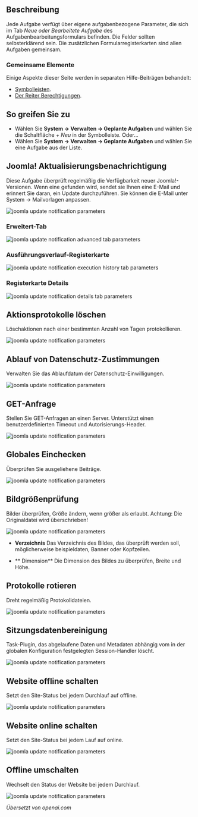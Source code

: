 <!-- Filename: Help5.x:Scheduled_Tasks:_Edit / Display title: Aufgabe bearbeiten -->

## Beschreibung

Jede Aufgabe verfügt über eigene aufgabenbezogene Parameter, die sich im Tab *Neue oder Bearbeitete Aufgabe* des Aufgabenbearbeitungsformulars befinden. Die Felder sollten selbsterklärend sein. Die zusätzlichen Formularregisterkarten sind allen Aufgaben gemeinsam.

### Gemeinsame Elemente

Einige Aspekte dieser Seite werden in separaten Hilfe-Beiträgen behandelt:

* [Symbolleisten](jdocmanual?article=help/common-elements/toolbars).
* [Der Reiter Berechtigungen](jdocmanual?article=help/common-elements/edit-permissions).

## So greifen Sie zu

- Wählen Sie **System → Verwalten → Geplante Aufgaben** und wählen Sie die Schaltfläche *+ Neu* in der Symbolleiste. Oder...
- Wählen Sie **System → Verwalten → Geplante Aufgaben** und wählen Sie eine Aufgabe aus der Liste.

## Joomla! Aktualisierungsbenachrichtigung

Diese Aufgabe überprüft regelmäßig die Verfügbarkeit neuer Joomla!-Versionen. Wenn eine gefunden wird, sendet sie Ihnen eine E-Mail und erinnert Sie daran, ein Update durchzuführen. Sie können die E-Mail unter System → Mailvorlagen anpassen.

![joomla update notification parameters](../../../de/images/maintenance/scheduled-tasks-types-joomla-update-notofication.png)

### Erweitert-Tab

![joomla update notification advanced tab parameters](../../../de/images/maintenance/scheduled-tasks-types-advanced-tab.png)

### Ausführungsverlauf-Registerkarte

![joomla update notification execution history tab parameters](../../../de/images/maintenance/scheduled-tasks-types-exec-history-tab.png)

### Registerkarte Details

![joomla update notification details tab parameters](../../../de/images/maintenance/scheduled-tasks-types-details-tab.png)

## Aktionsprotokolle löschen

Löschaktionen nach einer bestimmten Anzahl von Tagen protokollieren.

![joomla update notification parameters](../../../de/images/maintenance/scheduled-tasks-types-delete-action-logs.png)

## Ablauf von Datenschutz-Zustimmungen

Verwalten Sie das Ablaufdatum der Datenschutz-Einwilligungen.

![joomla update notification parameters](../../../de/images/maintenance/scheduled-tasks-types-privacy-consent.png)

## GET-Anfrage

Stellen Sie GET-Anfragen an einen Server. Unterstützt einen benutzerdefinierten Timeout und Autorisierungs-Header.

![joomla update notification parameters](../../../de/images/maintenance/scheduled-tasks-types-get-request.png)

## Globales Einchecken

Überprüfen Sie ausgeliehene Beiträge.

![joomla update notification parameters](../../../de/images/maintenance/scheduled-tasks-types-global-check-in.png)

## Bildgrößenprüfung

Bilder überprüfen, Größe ändern, wenn größer als erlaubt. Achtung: Die Originaldatei wird überschrieben!

![joomla update notification parameters](../../../de/images/maintenance/scheduled-tasks-types-image-size-check.png)

- **Verzeichnis** Das Verzeichnis des Bildes, das überprüft werden soll, möglicherweise beispieldaten, Banner oder Kopfzeilen.

- ** Dimension** Die Dimension des Bildes zu überprüfen, Breite und Höhe.

## Protokolle rotieren

Dreht regelmäßig Protokolldateien.

![joomla update notification parameters](../../../de/images/maintenance/scheduled-tasks-types-rotate-logs.png)

## Sitzungsdatenbereinigung

Task-Plugin, das abgelaufene Daten und Metadaten abhängig vom in der globalen Konfiguration festgelegten Session-Handler löscht.

![joomla update notification parameters](../../../de/images/maintenance/scheduled-tasks-types-session-data-purge.png)

## Website offline schalten

Setzt den Site-Status bei jedem Durchlauf auf offline.

![joomla update notification parameters](../../../de/images/maintenance/scheduled-tasks-types-set-site-offline.png)

## Website online schalten

Setzt den Site-Status bei jedem Lauf auf online.

![joomla update notification parameters](../../../de/images/maintenance/scheduled-tasks-types-set-site-online.png)

## Offline umschalten

Wechselt den Status der Website bei jedem Durchlauf.

![joomla update notification parameters](../../../de/images/maintenance/scheduled-tasks-types-toggle-offline.png)

*Übersetzt von openai.com*

